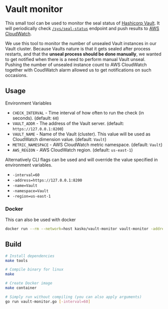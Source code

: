 # Vault monitor

This small tool can be used to monitor the seal status of [Hashicorp Vault](https://www.vaultproject.io). It will
periodically check [`/sys/seal-status`](https://www.vaultproject.io/api/system/seal-status.html) endpoint and push
results to [AWS CloudWatch](https://aws.amazon.com/cloudwatch/).

We use this tool to monitor the number of unsealed Vault instances in our Vault cluster. Because Vaults nature is
that it gets sealed after process restarts, and that the **unseal process should be done manually**, we wanted to get
notified when there is a need to perform manual Vault unseal. Pushing the number of unsealed instance count to AWS CloudWatch together with CoudWatch alarm allowed us to get notifications on such occasions.

## Usage

Environment Variables

- `CHECK_INTERVAL` - Time interval of how often to run the check (in seconds). (default: `60`)
- `VAULT_ADDR` - The address of the Vault server. (default: `https://127.0.0.1:8200`)
- `VAULT_NAME` - Name of the Vault (cluster). This value will be used as CloudWatch dimension value. (default: `Vault`)
- `METRIC_NAMESPACE` - AWS CloudWatch metric namespace. (default: `Vault`)
- `AWS_REGION` - AWS CloudWatch region. (default: `us-east-1`)

Alternatively CLI flags can be used and will override the value specified in environment variables.

- `-interval=60`
- `-address=https://127.0.0.1:8200`
- `-name=Vault`
- `-namespace=Vault`
- `-region=us-east-1`

### Docker

This can also be used with docker

```sh
docker run --rm --network=host kasko/vault-monitor vault-monitor -address=http://127.0.0.1:8200 -region=eu-west-1
```

## Build

```sh
# Install dependencies
make tools

# Compile binary for linux
make

# Create Docker image
make container

# Simply run without compiling (you can also apply arguments)
go run vault-monitor.go [-interval=60]
```
